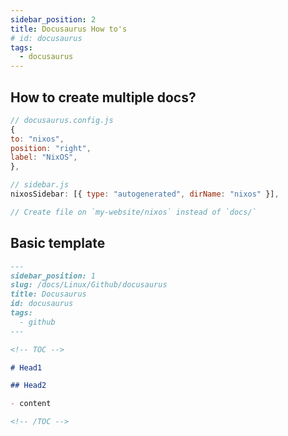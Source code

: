 ```yaml
---
sidebar_position: 2
title: Docusaurus How to's
# id: docusaurus
tags:
  - docusaurus
---
```


<!-- TOC -->

## How to create multiple docs?

```js
// docusaurus.config.js
{
to: "nixos",
position: "right",
label: "NixOS",
},

// sidebar.js
nixosSidebar: [{ type: "autogenerated", dirName: "nixos" }],

// Create file on `my-website/nixos` instead of `docs/`

```

## Basic template

```md
---
sidebar_position: 1
slug: /docs/Linux/Github/docusaurus
title: Docusaurus
id: docusaurus
tags:
  - github
---

<!-- TOC -->

# Head1

## Head2

- content

<!-- /TOC -->
```

<!-- /TOC -->
